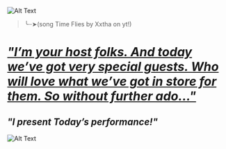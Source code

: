 ![Alt Text](https://i.pinimg.com/736x/45/f5/80/45f5809596eee6886125ad78e131fc4e.jpg)

>╰┈➤(song Time Flies by Xxtha on yt!)


# [_*"I’m your host folks. And today we’ve got very special guests. Who will love what we’ve got in store for them. So without further ado..."*_](https://www.youtube.com/watch?v=ApDhQlVNA-A&list=RDApDhQlVNA-A&start_radio=1)
##                                                 _*"I present Today’s performance!"*_


![Alt Text](https://i.pinimg.com/736x/26/ec/9b/26ec9b809148edc1cf88b5a169c81277.jpg)


